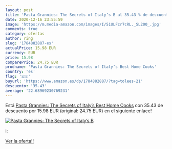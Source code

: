 ```yaml
---
layout: post
title: 'Pasta Grannies: The Secrets of Italy’s B al 35.43 % de descuento'
date: 2020-12-16 23:55:59
image: 'https://m.media-amazon.com/images/I/51ULFcr7cRL._SL200_.jpg'
comments: true
category: ofertas
author: ring
slug: '1784882887-es'
actualPrice: 15.98 EUR
currency: EUR
price: 15.98
comparePrice: 24.75 EUR
prodname: 'Pasta Grannies: The Secrets of Italy’s Best Home Cooks'
country: 'es'
flag: '🇪🇸'
buyurl: 'https://www.amazon.es/dp/1784882887/?tag=tolees-21'
descuento: '35.43'
average: '22.68969230769231'
---
```


Está [Pasta Grannies: The Secrets of Italy’s Best Home Cooks](https://www.amazon.es/dp/1784882887/?tag=tolees-21) con 35.43 de descuento por 15.98 EUR (original: 24.75 EUR) en el siguiente enlace!

[![Pasta Grannies: The Secrets of Italy’s B](https://m.media-amazon.com/images/I/51ULFcr7cRL._SL200_.jpg)](https://www.amazon.es/dp/1784882887/?tag=tolees-21)

ℹ️:


[Ver la oferta!!](https://www.amazon.es/dp/1784882887/?tag=tolees-21)
